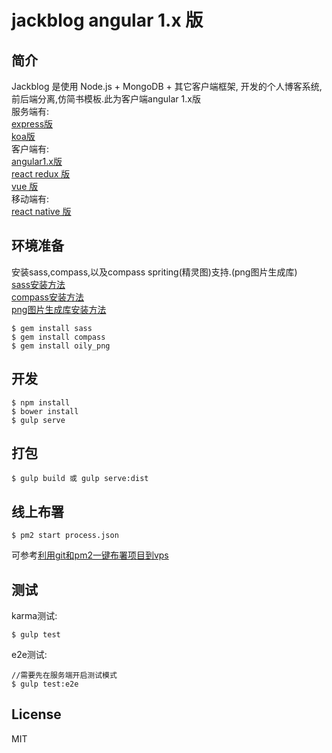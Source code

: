 # jackblog angular 1.x 版

## 简介
Jackblog 是使用 Node.js + MongoDB + 其它客户端框架, 开发的个人博客系统,前后端分离,仿简书模板.此为客户端angular 1.x版  
服务端有:  
[express版](https://github.com/jackhutu/jackblog-api-express)  
[koa版](https://github.com/jackhutu/jackblog-api-koa)         
客户端有:  
[angular1.x版](https://github.com/jackhutu/jackblog-angular1)   
[react redux 版](https://github.com/jackhutu/jackblog-react-redux)  
[vue 版](https://github.com/jackhutu/jackblog-vue)    
移动端有:   
[react native 版](https://github.com/jackhutu/jackblog-react-native-redux)

## 环境准备
安装sass,compass,以及compass spriting(精灵图)支持.(png图片生成库)  
[sass安装方法](http://sass-lang.com/install)   
[compass安装方法](http://compass-style.org/install)      
[png图片生成库安装方法](http://compass-style.org/help/tutorials/spriting)       
```
$ gem install sass
$ gem install compass
$ gem install oily_png
```

## 开发
 
```
$ npm install
$ bower install
$ gulp serve
```

## 打包  
 
```
$ gulp build 或 gulp serve:dist
```

## 线上布署
```
$ pm2 start process.json
```
可参考[利用git和pm2一键布署项目到vps](http://angular1.jackhu.top/article/55cd8e00c6e998b817a930c7)

## 测试
karma测试:

```
$ gulp test
```
e2e测试:  

```
//需要先在服务端开启测试模式
$ gulp test:e2e
```

## License
MIT